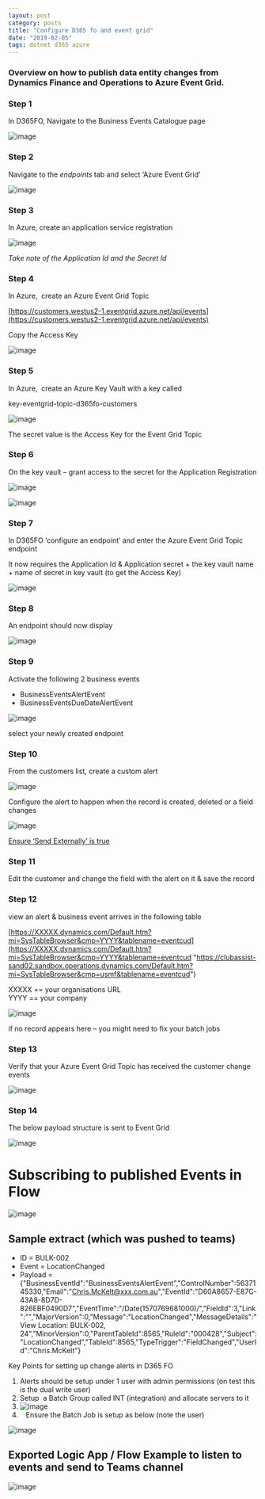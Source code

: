 ```yaml
---
layout: post
category: posts
title: "Configure D365 fo and event grid"
date: "2019-02-05"
tags: dotnet d365 azure
---
```


### Overview on how to publish data entity changes from Dynamics Finance and Operations to Azure Event Grid.

### Step 1

In D365FO, Navigate to the Business Events Catalogue page

![image](https://raw.githubusercontent.com/chrismckelt/chrismckelt.github.io/master/_posts/posts/images/2019/10/image.png)

### Step 2

Navigate to the _endpoints_ tab and select ‘Azure Event Grid’

![image](https://raw.githubusercontent.com/chrismckelt/chrismckelt.github.io/master/_posts/posts/images/2019/10/image-1.png)

### Step 3

In Azure, create an application service registration

![image](https://raw.githubusercontent.com/chrismckelt/chrismckelt.github.io/master/_posts/posts/images/2019/10/image-2.png)

_Take note of the Application Id and the Secret Id_

### Step 4

In Azure,  create an Azure Event Grid Topic

[https://customers.westus2-1.eventgrid.azure.net/api/events](https://customers.westus2-1.eventgrid.azure.net/api/events)

Copy the Access Key

![image](https://raw.githubusercontent.com/chrismckelt/chrismckelt.github.io/master/_posts/posts/images/2019/10/image-3.png)

### Step 5

In Azure,  create an Azure Key Vault with a key called

key-eventgrid-topic-d365fo-customers

![image](https://raw.githubusercontent.com/chrismckelt/chrismckelt.github.io/master/_posts/posts/images/2019/10/image-4.png)

The secret value is the Access Key for the Event Grid Topic

### Step 6

On the key vault – grant access to the secret for the Application Registration

![image](https://raw.githubusercontent.com/chrismckelt/chrismckelt.github.io/master/_posts/posts/images/2019/10/image-5.png)

![image](https://raw.githubusercontent.com/chrismckelt/chrismckelt.github.io/master/_posts/posts/images/2019/10/image-6.png)

### Step 7

In D365FO ‘configure an endpoint’ and enter the Azure Event Grid Topic endpoint

It now requires the Application Id & Application secret + the key vault name + name of secret in key vault (to get the Access Key)

![image](https://raw.githubusercontent.com/chrismckelt/chrismckelt.github.io/master/_posts/posts/images/2019/10/image-7.png)

### Step 8

An endpoint should now display

![image](https://raw.githubusercontent.com/chrismckelt/chrismckelt.github.io/master/_posts/posts/images/2019/10/image-8.png)

### Step 9

Activate the following 2 business events

- BusinessEventsAlertEvent
- BusinessEventsDueDateAlertEvent

![image](https://raw.githubusercontent.com/chrismckelt/chrismckelt.github.io/master/_posts/posts/images/2019/10/image-9.png)

select your newly created endpoint

### Step 10

From the customers list, create a custom alert

![image](https://raw.githubusercontent.com/chrismckelt/chrismckelt.github.io/master/_posts/posts/images/2019/10/image-10.png)

Configure the alert to happen when the record is created, deleted or a field changes

![image](https://raw.githubusercontent.com/chrismckelt/chrismckelt.github.io/master/_posts/posts/images/2019/10/image-11.png)

[Ensure ‘Send Externally’ is true](https://docs.microsoft.com/en-us/dynamics365/fin-ops-core/dev-itpro/business-events/alerts-business-events)

### Step 11

Edit the customer and change the field with the alert on it & save the record

### Step 12

view an alert & business event arrives in the following table

[https://XXXXX.dynamics.com/Default.htm?mi=SysTableBrowser&cmp=YYYY&tablename=eventcud](https://XXXXX.dynamics.com/Default.htm?mi=SysTableBrowser&cmp=YYYY&tablename=eventcud "https://clubassist-sand02.sandbox.operations.dynamics.com/Default.htm?mi=SysTableBrowser&cmp=usmf&tablename=eventcud")

XXXXX == your organisations URL  
YYYY == your company

![image](https://raw.githubusercontent.com/chrismckelt/chrismckelt.github.io/master/_posts/posts/images/2019/10/image-14.png)

if no record appears here – you might need to fix your batch jobs

### Step 13

Verify that your Azure Event Grid Topic has received the customer change events

![image](https://raw.githubusercontent.com/chrismckelt/chrismckelt.github.io/master/_posts/posts/images/2019/10/image-12.png)

### Step 14

The below payload structure is sent to Event Grid

![image](https://raw.githubusercontent.com/chrismckelt/chrismckelt.github.io/master/_posts/posts/images/2019/10/image-13.png)

# Subscribing to published Events in Flow

![image](https://raw.githubusercontent.com/chrismckelt/chrismckelt.github.io/master/_posts/posts/images/2019/10/image-15.png)

## Sample extract (which was pushed to teams)

- ID = BULK-002
- Event = LocationChanged
- Payload = {"BusinessEventId":"BusinessEventsAlertEvent","ControlNumber":5637145330,"Email":"Chris.McKelt@xxx.com.au","EventId":"D60A8657-E87C-43A8-8D7D-826EBF0490D7","EventTime":"/Date(1570769681000)/","FieldId":3,"Link":"","MajorVersion":0,"Message":"LocationChanged","MessageDetails":"View Location: BULK-002, 24","MinorVersion":0,"ParentTableId":8565,"RuleId":"000428","Subject":"LocationChanged","TableId":8565,"TypeTrigger":"FieldChanged","UserId":"Chris.McKelt"}

Key Points for setting up change alerts in D365 FO

1. Alerts should be setup under 1 user with admin permissions (on test this is the dual write user)
2. Setup  a Batch Group called INT (integration) and allocate servers to it
3. ![image](https://raw.githubusercontent.com/chrismckelt/chrismckelt.github.io/master/_posts/posts/images/2020/02/image-11.png)
4.    Ensure the Batch Job is setup as below (note the user) 

![image](https://raw.githubusercontent.com/chrismckelt/chrismckelt.github.io/master/_posts/posts/images/2020/02/image-12.png)

## Exported Logic App / Flow Example to listen to events and send to Teams channel

![image](https://raw.githubusercontent.com/chrismckelt/chrismckelt.github.io/master/_posts/posts/images/2020/02/image-13.png)
